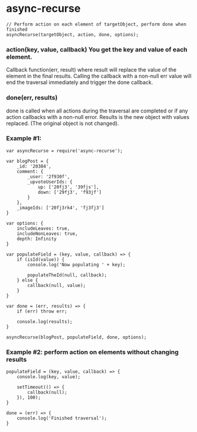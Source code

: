 # async-recurse

```
// Perform action on each element of targetObject, perform done when finished
asyncRecurse(targetObject, action, done, options);
```

### action(key, value, callback) You get the key and value of each element.
Callback function(err, result) where result will replace the value of the
element in the final results. Calling the callback with a non-null err value
will end the traversal immediately and trigger the done callback.

### done(err, results)
done is called when all actions during the traversal are completed or if any action
callbacks with a non-null error. Results is the new object with values replaced.
(The original object is not changed).

### Example #1:
```
var asyncRecurse = require('async-recurse');

var blogPost = {
	_id: '20384',
	comment: {
		_user: '2f930f',
		_upvoteUserIds: {
			up: ['20fj3', '39fjs'],
			down: ['29fj3', 'f93jf']
		}
	},
	_imageIds: ['20fj3rk4', 'fj3fj3']
}

var options: {
	includeLeaves: true,
	includeNonLeaves: true,
	depth: Infinity
}

var populateField = (key, value, callback) => {
	if (isId(value)) {
		console.log('Now populating ' + key);

		populateTheId(null, callback);
	} else {
		callback(null, value);
	}
}

var done = (err, results) => {
	if (err) throw err;

	console.log(results);
}

asyncRecurse(blogPost, populateField, done, options);

``` 

### Example #2: perform action on elements without changing results
```
populateField = (key, value, callback) => {
	console.log(key, value);

	setTimeout(() => {
		callback(null);
	}), 100);
}

done = (err) => {
	console.log('Finished traversal');
}
```
